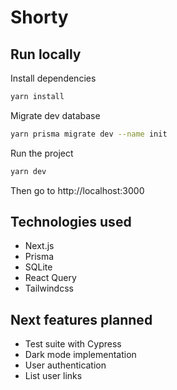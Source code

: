 # Shorty

## Run locally

Install dependencies

```sh
yarn install
```

Migrate dev database

```sh
yarn prisma migrate dev --name init
```

Run the project

```sh
yarn dev
```

Then go to http://localhost:3000

## Technologies used

- Next.js
- Prisma
- SQLite
- React Query
- Tailwindcss

## Next features planned

- Test suite with Cypress
- Dark mode implementation
- User authentication
- List user links
